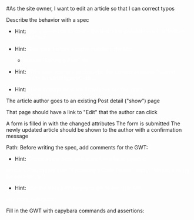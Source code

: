 #As the site owner, I want to edit an article so that I can correct typos

Describe the behavior with a spec
- Hint: <span style="color: white">Use a generator to create the test:</sapn>
rails generate minitest:feature EditingAPost</span>

- Hint: <span style="color: white">Give your feature a name matching the file:
    - <span style="color: white">feature "Editing a Post" do ...</span>

- Hint: <span style="color: white">Write your scenario to describe the context
scenario "submit updates to an existing post" do ...</span>

- Hint: <span style="color: white">Think through what the flow is like for the users.

The article author goes to an existing Post detail ("show") page

That page should have a link to "Edit" that the author can click

A form is filled in with the changed attributes
The form is submitted
The newly updated article should be shown to the author with a confirmation message

Path:
Before writing the spec, add comments for the GWT:

- Hint: <span style="color: white"> Create a new post, and store it in a local variable</span>

<span style="color: white">article = Post.create(title: "Becoming a Code Fellow", body: "Means striving for excellence.")</span>

- Hint: <span style="color: white"> Use the Rails path helper to get to the right URL</span>

<span style="color: white">visit post_path(post)</span>

Fill in the GWT with capybara commands and assertions:

